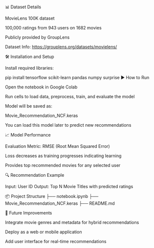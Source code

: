 📊 Dataset Details

MovieLens 100K dataset

100,000 ratings from 943 users on 1682 movies

Publicly provided by GroupLens

Dataset Info:
https://grouplens.org/datasets/movielens/

🛠 Installation and Setup

Install required libraries:

pip install tensorflow scikit-learn pandas numpy surprise
▶️ How to Run

Open the notebook in Google Colab

Run cells to load data, preprocess, train, and evaluate the model

Model will be saved as:

Movie_Recommendation_NCF.keras


You can load this model later to predict new recommendations

📈 Model Performance

Evaluation Metric: RMSE (Root Mean Squared Error)

Loss decreases as training progresses indicating learning

Provides top recommended movies for any selected user

🔍 Recommendation Example

Input: User ID
Output: Top N Movie Titles with predicted ratings

📦 Project Structure
├── notebook.ipynb
├── Movie_Recommendation_NCF.keras
├── README.md

🚀 Future Improvements

Integrate movie genres and metadata for hybrid recommendations

Deploy as a web or mobile application

Add user interface for real-time recommendations
